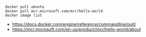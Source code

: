 ```
docker pull ubuntu
docker pull mcr.microsoft.com/mcr/hello-world
docker image list
```

- https://docs.docker.com/engine/reference/commandline/pull/
- https://mcr.microsoft.com/en-us/product/mcr/hello-world/about
